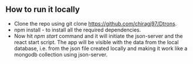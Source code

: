 ## How to run it locally 
- Clone the repo using git clone https://github.com/chiragj97/Dtrons.
- npm install - to install all the required dependencies.
- Now hit *npm start* command and it will initiate the json-server and the react start script. The app will be visible with the data from the local database, i.e. from the json file created locally and making it work like a mongodb collection using json-server.
